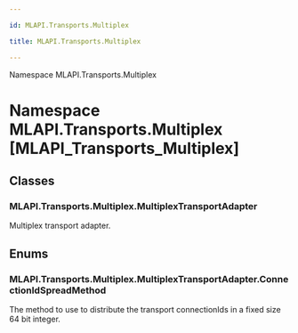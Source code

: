 ```yaml
---

id: MLAPI.Transports.Multiplex

title: MLAPI.Transports.Multiplex

---
```


Namespace MLAPI.Transports.Multiplex

# Namespace MLAPI.Transports.Multiplex [MLAPI_Transports_Multiplex]

<div class="markdown level0 summary" markdown="1">

</div>

<div class="markdown level0 conceptual" markdown="1">

</div>

<div class="markdown level0 remarks" markdown="1">

</div>

## Classes

### MLAPI.Transports.Multiplex.MultiplexTransportAdapter

<div class="section" markdown="1">

Multiplex transport adapter.

</div>

## Enums

### MLAPI.Transports.Multiplex.MultiplexTransportAdapter.ConnectionIdSpreadMethod

<div class="section" markdown="1">

The method to use to distribute the transport connectionIds in a fixed
size 64 bit integer.

</div>
